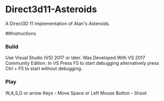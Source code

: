 # Direct3d11-Asteroids

A Direct3D 11 implementation of Atari's Asteroids.

##Instructions

### Build
Use Visual Studio (VS) 2017 or later. Was Developed With VS 2017 Community Edition. In VS Press F5 to start debugging alternatively press Ctrl + F5 to start without debugging.

### Play
W,A,S,D or arrow Keys - Move
Space or Left Mouse Button - Shoot